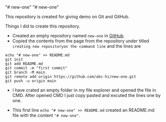 "# new-one" 
"# new-one" 

This repository is created for giving demo on Git and GitHub.

Things I did to create this repository.
 
 + Created an empty repository named `new-one` in [GitHub](https://github.com/new).
 + Copied the contents from the page from the repository under titled `creating new repositoryon the command line` and the 
lines are
``` 
echo "# new-one" >> README.md
git init
git add README.md
git commit -m "first commit"
git branch -M main
git remote add origin https://github.com/abc-hi/new-one.git
git push -u origin main 
```
 + I have crated an empty folder in my file explorer and opened the file in CMD. After opened CMD
   I just copy pasted and excuted the lines one by one.

  + This first line `echo "# new-one" >> README.md` created an README.md file with the content `"# new-one"`. 
 

